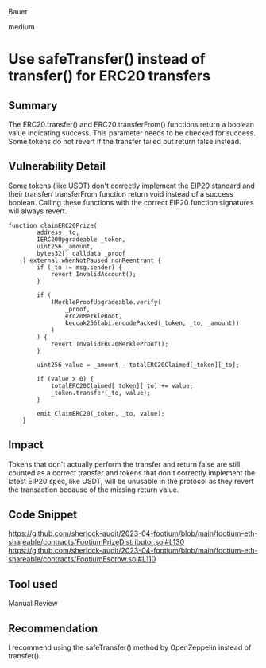 Bauer

medium

# Use safeTransfer() instead of transfer() for ERC20 transfers

## Summary
The ERC20.transfer() and ERC20.transferFrom() functions return a boolean value indicating success. This parameter needs to be checked for success. Some tokens do not revert if the transfer failed but return false instead.


## Vulnerability Detail
Some tokens (like USDT) don't correctly implement the EIP20 standard and their transfer/ transferFrom function return void instead of a success boolean. Calling these functions with the correct EIP20 function signatures will always revert.
```solidity
function claimERC20Prize(
        address _to,
        IERC20Upgradeable _token,
        uint256 _amount,
        bytes32[] calldata _proof
    ) external whenNotPaused nonReentrant {
        if (_to != msg.sender) {
            revert InvalidAccount();
        }

        if (
            !MerkleProofUpgradeable.verify(
                _proof,
                erc20MerkleRoot,
                keccak256(abi.encodePacked(_token, _to, _amount))
            )
        ) {
            revert InvalidERC20MerkleProof();
        }

        uint256 value = _amount - totalERC20Claimed[_token][_to];

        if (value > 0) {
            totalERC20Claimed[_token][_to] += value;
            _token.transfer(_to, value);
        }

        emit ClaimERC20(_token, _to, value);
    }
```


## Impact
Tokens that don't actually perform the transfer and return false are still counted as a correct transfer and tokens that don't correctly implement the latest EIP20 spec, like USDT, will be unusable in the protocol as they revert the transaction because of the missing return value.


## Code Snippet
https://github.com/sherlock-audit/2023-04-footium/blob/main/footium-eth-shareable/contracts/FootiumPrizeDistributor.sol#L130
https://github.com/sherlock-audit/2023-04-footium/blob/main/footium-eth-shareable/contracts/FootiumEscrow.sol#L110
## Tool used

Manual Review

## Recommendation
I recommend using the safeTransfer() method by OpenZeppelin instead of transfer().


